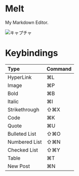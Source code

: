 # Melt

My Markdown Editor.

![キャプチャ](https://raw.githubusercontent.com/wiki/qazsato/melt/melt.png)

# Keybindings

| Type			| Command 	|
|:--------------|:----------|
| HyperLink		| ⌘L      	| 
| Image			| ⌘P      	| 
| Bold      	| ⌘B       | 
| Italic    	| ⌘I       | 
| Strikethrough | ⇧⌘X	| 
| Code    		| ⌘K		| 
| Quote    		| ⌘U		| 
| Bulleted List | ⇧⌘O		| 
| Numbered List | ⇧⌘N		| 
| Checked List 	| ⇧⌘Y		| 
| Table        	| ⌘T		| 
| New Post      | ⌘N		| 
